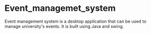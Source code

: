 # Event_managemet_system
Event management system is a desktop application that can be used to manage university's events. It is built using Java and swing.
